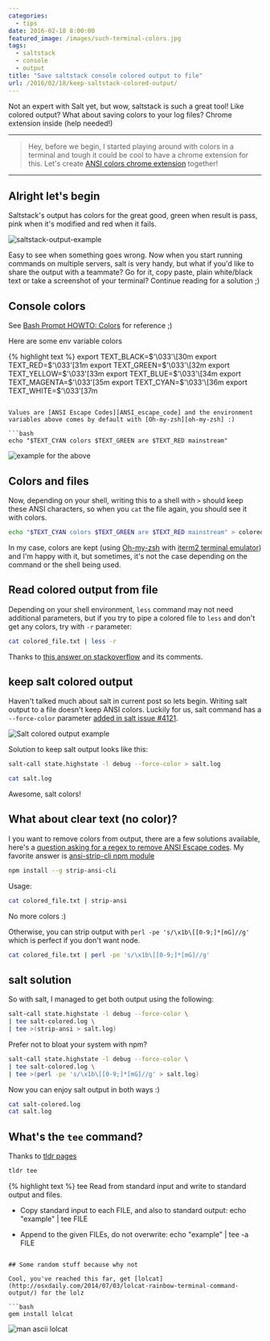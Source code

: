 ```yaml
---
categories:
  - tips
date: 2016-02-18 8:00:00
featured_image: /images/such-terminal-colors.jpg
tags:
  - saltstack
  - console
  - output
title: "Save saltstack console colored output to file"
url: /2016/02/18/keep-saltstack-colored-output/
---
```



Not an expert with Salt yet, but wow, saltstack is such a great tool! Like colored output? What about saving colors to your log files? Chrome extension inside (help needed!)

<!--more-->
<!-- todo: add some example results for salt output, but the idea is here -->

---

> Hey, before we begin, I started playing around with colors in a terminal and tough it could be cool to have a chrome extension for this. Let's create [<i class="fa fa-github"></i> ANSI colors chrome extension][ansi-colors-chrome-extension] together!

---

## Alright let's begin

Saltstack's output has colors for the great good, green when result is pass, pink when it's modified and red when it fails.

![saltstack-output-example](/images/colors-in-shell-saltstack.png)

Easy to see when something goes wrong. Now when you start running commands on multiple servers, salt is very handy, but what if you'd like to share the output with a teammate? Go for it, copy paste, plain white/black text or take a screenshot of your terminal? Continue reading for a solution ;)

## Console colors

See [Bash Prompt HOWTO: Colors][Bash-Prompt-HOWTO/x329] for reference ;)

Here are some env variable colors

{% highlight text %}
export TEXT_BLACK=$'\033'\[30m
export TEXT_RED=$'\033'\[31m
export TEXT_GREEN=$'\033'\[32m
export TEXT_YELLOW=$'\033'\[33m
export TEXT_BLUE=$'\033'\[34m
export TEXT_MAGENTA=$'\033'\[35m
export TEXT_CYAN=$'\033'\[36m
export TEXT_WHITE=$'\033'\[37m
```

Values are [ANSI Escape Codes][ANSI_escape_code] and the environment variables above comes by default with [Oh-my-zsh][oh-my-zsh] :)
 
```bash
echo "$TEXT_CYAN colors $TEXT_GREEN are $TEXT_RED mainstream"
```

![example for the above](/images/colors-in-shell-example.png)

## Colors and files

Now, depending on your shell, writing this to a shell with `>` should keep these ANSI characters, so when you `cat` the file again, you should see it with colors.

```bash
echo "$TEXT_CYAN colors $TEXT_GREEN are $TEXT_RED mainstream" > colored_file.txt && cat colored_file.txt
```

In my case, colors are kept (using [Oh-my-zsh][oh-my-zsh] with [iterm2 terminal emulator][iterm2]) and I'm happy with it, but sometimes, it's not the case depending on the command or the shell being used.

## Read colored output from file

Depending on your shell environment, `less` command may not need additional parameters, but if you try to pipe a colored file to `less` and don't get any colors, try with `-r` parameter:

```bash
cat colored_file.txt | less -r
```

Thanks to [this answer on stackoverflow](http://superuser.com/a/36045/55267) and its comments.

## keep salt colored output

Haven't talked much about salt in current post so lets begin. Writing salt output to a file doesn't keep ANSI colors. Luckily for us, salt command has a `--force-color` parameter [added in salt issue #4121][salt#4121].

![Salt colored output example](/images/salt-colored-output.png)

Solution to keep salt output looks like this:

```bash
salt-call state.highstate -l debug --force-color > salt.log
```

```bash
cat salt.log
```

Awesome, salt colors!

## What about clear text (no color)?

I you want to remove colors from output, there are a few solutions available, here's a [question asking for a regex to remove ANSI Escape codes](http://superuser.com/q/380772/55267). My favorite answer is [ansi-strip-cli npm module][strip-ansi-cli]

```bash
npm install --g strip-ansi-cli
```

Usage:

```bash
cat colored_file.txt | strip-ansi
```

No more colors :)

Otherwise, you can strip output with `perl -pe 's/\x1b\[[0-9;]*[mG]//g'` which is perfect if you don't want node.

```bash
cat colored_file.txt | perl -pe 's/\x1b\[[0-9;]*[mG]//g'
```

## salt solution

So with salt, I managed to get both output using the following:

```bash
salt-call state.highstate -l debug --force-color \
| tee salt-colored.log \
| tee >(strip-ansi > salt.log)
```

Prefer not to bloat your system with npm?

```bash
salt-call state.highstate -l debug --force-color \
| tee salt-colored.log \
| tee >(perl -pe 's/\x1b\[[0-9;]*[mG]//g' > salt.log)
```

Now you can enjoy salt output in both ways :)

```bash
cat salt-colored.log
cat salt.log
```

## What's the `tee` command?

Thanks to [tldr pages][tldr]

```bash
tldr tee
```

{% highlight text %}
  tee
  Read from standard input and write to standard output and files.

  - Copy standard input to each FILE, and also to standard output:
    echo "example" | tee FILE

  - Append to the given FILEs, do not overwrite:
    echo "example" | tee -a FILE
```

## Some random stuff because why not

Cool, you've reached this far, get [lolcat](http://osxdaily.com/2014/07/03/lolcat-rainbow-terminal-command-output/) for the lolz

```bash
gem install lolcat
```

![man ascii lolcat](/images/man-ascii-lolcat.png)

[ansi-colors-chrome-extension]: https://github.com/gableroux/ansi-colors-chrome-extension
[Bash-Prompt-HOWTO/x329]: http://www.tldp.org/HOWTO/Bash-Prompt-HOWTO/x329.html
[ANSI_escape_code]: https://en.wikipedia.org/wiki/ANSI_escape_code
[tldr]: http://tldr-pages.github.io/
[strip-ansi-cli]: https://github.com/chalk/strip-ansi-cli
[salt#4121]: https://github.com/saltstack/salt/issues/4121
[oh-my-zsh]: http://ohmyz.sh/
[iterm2]: https://iterm2.com/